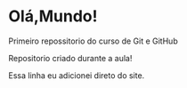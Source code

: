 # Olá,Mundo!
 Primeiro repossitorio do curso de Git e GitHub

Repositorio criado durante a aula!

Essa linha eu adicionei direto do site.
